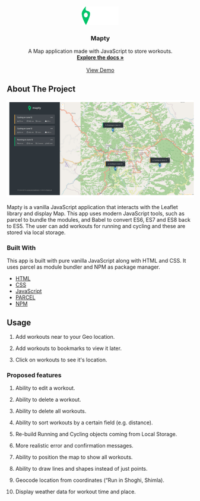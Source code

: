 <!-- PROJECT LOGO -->
<br />
<p align="center">
  <a href="https://mapty-ssr.netlify.app/">
    <img src="./logo.png" alt="Logo" width="100px" height="50px">
  </a>

  <h3 align="center">Mapty</h3>

  <p align="center">
   A Map application made with JavaScript to store workouts.
    <br />
    <a href="#about-the-project"><strong>Explore the docs »</strong></a>
    <br />
    <br />
    <a href="https://mapty-ssr.netlify.app/">View Demo</a>
   
  </p>
</p>

<!-- ABOUT THE PROJECT -->

## About The Project

[![Product Name Screen Shot][product-screenshot]](https://mapty-ssr.netlify.app/)

Mapty is a vanilla JavaScript application that interacts with the Leaflet library and display Map. This app uses modern JavaScript tools, such as parcel to bundle the modules, and Babel to convert ES6, ES7 and ES8 back to ES5. The user can add workouts for running and cycling and these are stored via local storage.

### Built With

This app is built with pure vanilla JavaScript along with HTML and CSS. It uses parcel as module bundler and NPM as package manager.

- [HTML](https://developer.mozilla.org/en-US/docs/Web/HTML)
- [CSS](https://developer.mozilla.org/en-US/docs/Web/css)
- [JavaScript](https://developer.mozilla.org/en-US/docs/Web/javascript)
- [PARCEL]([https://webpack.js.org/](https://www.npmjs.com/package/parcel))
- [NPM](https://www.npmjs.com/)

## Usage

1. Add workouts near to your Geo location.

2. Add workouts to bookmarks to view it later.

3. Click on workouts to see it's location.

### Proposed features

1. Ability to edit a workout.

2. Ability to delete a workout.

3. Ability to delete all workouts.

4. Ability to sort workouts by a certain field (e.g. distance).

5. Re-build Running and Cycling objects coming from Local Storage.

6. More realistic error and confirmation messages.

7. Ability to position the map to show all workouts.

8. Ability to draw lines and shapes instead of just points.

9. Geocode location from coordinates (“Run in Shoghi, Shimla).

10. Display weather data for workout time and place.

[product-screenshot]: ./screenshot.jpg
